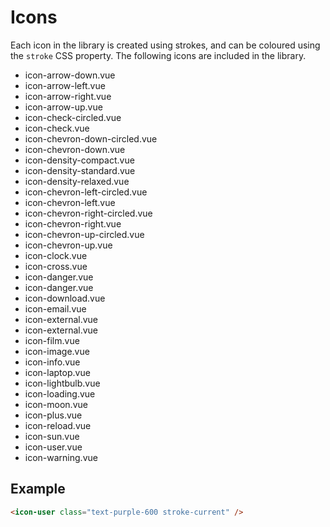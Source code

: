 # Icons

Each icon in the library is created using strokes, and can be coloured using the `stroke` CSS property. The following icons are included in the library.

- icon-arrow-down.vue
- icon-arrow-left.vue
- icon-arrow-right.vue
- icon-arrow-up.vue
- icon-check-circled.vue
- icon-check.vue
- icon-chevron-down-circled.vue
- icon-chevron-down.vue
- icon-density-compact.vue
- icon-density-standard.vue
- icon-density-relaxed.vue
- icon-chevron-left-circled.vue
- icon-chevron-left.vue
- icon-chevron-right-circled.vue
- icon-chevron-right.vue
- icon-chevron-up-circled.vue
- icon-chevron-up.vue
- icon-clock.vue
- icon-cross.vue
- icon-danger.vue
- icon-danger.vue
- icon-download.vue
- icon-email.vue
- icon-external.vue
- icon-external.vue
- icon-film.vue
- icon-image.vue
- icon-info.vue
- icon-laptop.vue
- icon-lightbulb.vue
- icon-loading.vue
- icon-moon.vue
- icon-plus.vue
- icon-reload.vue
- icon-sun.vue
- icon-user.vue
- icon-warning.vue

## Example

```html
<icon-user class="text-purple-600 stroke-current" />
```
